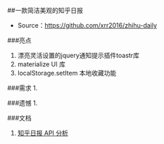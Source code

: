 ##一款简洁美观的知乎日报
- Source：https://github.com/xrr2016/zhihu-daily

###亮点
1. 漂亮灵活设置的jquery通知提示插件toastr库
2. materialize UI 库
3. localStorage.setItem 本地收藏功能


###需求
1.


###遗憾
1. 

###文档
1. [知乎日报 API 分析](https://github.com/izzyleung/ZhihuDailyPurify/wiki/%E7%9F%A5%E4%B9%8E%E6%97%A5%E6%8A%A5-API-%E5%88%86%E6%9E%90)
